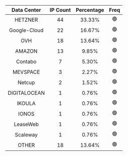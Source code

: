 | Data Center | IP Count | Percentage | Freq |
|:------------:|:--------:|:-----------:|:-----:|
| HETZNER | 44 | 33.33% | 🟢 |
| Google-Cloud | 22 | 16.67% | 🟢 |
| OVH | 18 | 13.64% | 🟢 |
| AMAZON | 13 | 9.85% | 🟢 |
| Contabo | 7 | 5.30% | 🟢 |
| MEVSPACE | 3 | 2.27% | 🟢 |
| Netcup | 2 | 1.52% | 🟢 |
| DIGITALOCEAN | 1 | 0.76% | 🟢 |
| IKOULA | 1 | 0.76% | 🟢 |
| IONOS | 1 | 0.76% | 🟢 |
| LeaseWeb | 1 | 0.76% | 🟢 |
| Scaleway | 1 | 0.76% | 🟢 |
| OTHER | 18 | 13.64% | 🟢 |